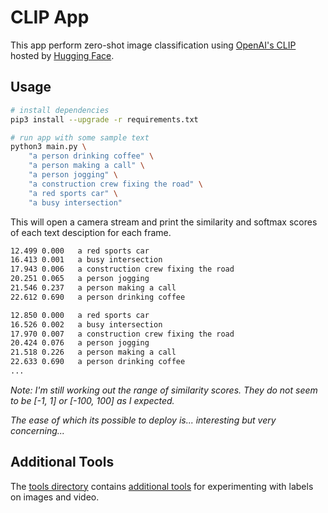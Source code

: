 # CLIP App

This app perform zero-shot image classification using [OpenAI's CLIP](https://huggingface.co/docs/transformers/model_doc/clip) hosted by [Hugging Face](https://huggingface.co).

## Usage

```sh
# install dependencies
pip3 install --upgrade -r requirements.txt

# run app with some sample text
python3 main.py \
    "a person drinking coffee" \
    "a person making a call" \
    "a person jogging" \
    "a construction crew fixing the road" \
    "a red sports car" \
    "a busy intersection"
```

This will open a camera stream and print the similarity and softmax scores of each text desciption for each frame.

```txt
12.499 0.000   a red sports car 
16.413 0.001   a busy intersection 
17.943 0.006   a construction crew fixing the road 
20.251 0.065   a person jogging 
21.546 0.237   a person making a call 
22.612 0.690   a person drinking coffee 

12.850 0.000   a red sports car 
16.526 0.002   a busy intersection 
17.970 0.007   a construction crew fixing the road 
20.424 0.076   a person jogging 
21.518 0.226   a person making a call 
22.633 0.690   a person drinking coffee 
...
```

_Note: I'm still working out the range of similarity scores. They do not seem to be [-1, 1] or [-100, 100] as I expected._

_The ease of which its possible to deploy is... interesting but very concerning..._

## Additional Tools

The [tools directory](./tools/) contains [additional tools](./tools/explorer/) for experimenting with labels on images and video.
